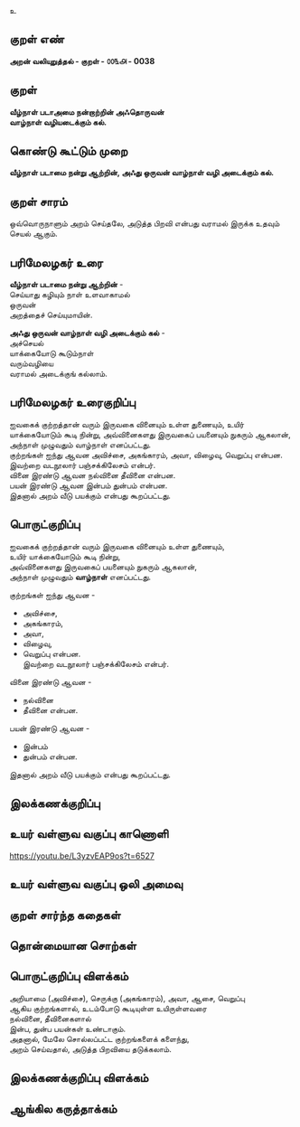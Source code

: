 உ

## குறள் எண் 

**அறன் வலியுறுத்தல் - குறள் - ௦௦௩௮ - 0038**  

## குறள் 

**வீழ்நாள் படாஅமை நன்றாற்றின் அஃதொருவன்  
வாழ்நாள் வழியடைக்கும் கல்.**   

## கொண்டு கூட்டும் முறை

**வீழ்நாள் படாமை நன்று ஆற்றின், அஃது ஒருவன் வாழ்நாள் வழி அடைக்கும் கல்.**  

## குறள் சாரம் 

ஒவ்வொருநாளும் அறம் செய்தலே, அடுத்த பிறவி என்பது வராமல் இருக்க உதவும் செயல் ஆகும்.  

## பரிமேலழகர் உரை

**வீழ்நாள் படாமை நன்று ஆற்றின்** -  
செய்யாது கழியும் நாள் உளவாகாமல்  
ஒருவன்  
அறத்தைச் செய்யுமாயின்.

**அஃது ஒருவன் வாழ்நாள் வழி அடைக்கும் கல்** -  
அச்செயல்  
யாக்கையோடு கூடும்நாள்  
வரும்வழியை  
வராமல் அடைக்குங் கல்லாம்.	

## பரிமேலழகர் உரைகுறிப்பு   

ஐவகைக் குற்றத்தான் வரும் இருவகை வினையும் உள்ள துணையும், உயிர் யாக்கையோடும் கூடி நின்று, அவ்வினைகளது இருவகைப் பயனையும் நுகரும் ஆகலான், அந்நாள் முழுவதும் வாழ்நாள் எனப்பட்டது.  
குற்றங்கள் ஐந்து ஆவன அவிச்சை, அகங்காரம், அவா, விழைவு, வெறுப்பு என்பன.  
இவற்றை வடநூலார் பஞ்சக்கிலேசம் என்பர்.  
வினை இரண்டு ஆவன நல்வினை தீவினை என்பன.  
பயன் இரண்டு ஆவன இன்பம் துன்பம் என்பன.  
இதனால் அறம் வீடு பயக்கும் என்பது கூறப்பட்டது.  

## பொருட்குறிப்பு 

ஐவகைக் குற்றத்தான் வரும் இருவகை வினையும் உள்ள துணையும்,  
உயிர் யாக்கையோடும் கூடி நின்று,  
அவ்வினைகளது இருவகைப் பயனையும் நுகரும் ஆகலான்,  
அந்நாள் முழுவதும் **வாழ்நாள்** எனப்பட்டது.  

குற்றங்கள் ஐந்து ஆவன -  
* அவிச்சை,  
* அகங்காரம்,  
* அவா,  
* விழைவு,  
* வெறுப்பு என்பன.  
இவற்றை வடநூலார் பஞ்சக்கிலேசம் என்பர்.  

வினை இரண்டு ஆவன -  
* நல்வினை  
* தீவினை என்பன.  

பயன் இரண்டு ஆவன -  
* இன்பம்  
* துன்பம் என்பன.  

இதனால் அறம் வீடு பயக்கும் என்பது கூறப்பட்டது.  

## இலக்கணக்குறிப்பு  


## உயர் வள்ளுவ வகுப்பு காணொளி

https://youtu.be/L3yzvEAP9os?t=6527

## உயர் வள்ளுவ வகுப்பு ஒலி அமைவு 

 
## குறள் சார்ந்த கதைகள் 


## தொன்மையான சொற்கள்


## பொருட்குறிப்பு விளக்கம்

அறியாமை (அவிச்சை), செருக்கு (அகங்காரம்), அவா, ஆசை, வெறுப்பு  
ஆகிய குற்றங்களால், 
உடம்போடு கூடியுள்ள உயிருள்ளவரை  
நல்வினை, தீவினைகளால்  
இன்ப, துன்ப பயன்கள் உண்டாகும்.  
அதனால், மேலே சொல்லப்பட்ட குற்றங்களைக் களைந்து,  
அறம் செய்வதால், அடுத்த பிறவியை தடுக்கலாம்.  

## இலக்கணக்குறிப்பு விளக்கம்


## ஆங்கில கருத்தாக்கம் 


